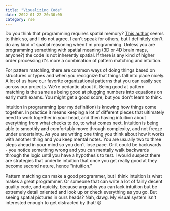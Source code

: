 ```yaml
---
title: "Visualizing Code"
date: 2022-01-22 20:30:00
category: rse
---
```


Do you think that programming requires spatial memory? <a href="https://alexanderell.is/posts/visualizing-code/" target="_blank">This author</a> seems to think so, and I do not agree.
I can't speak for others, but I definitely don't do any kind of spatial reasoning when I'm programming. Unless you are programming something with spatial meaning (3D or 4D brain maps, anyone?) the code is not inherently spatial. If there is any kind of higher order processing it's more a combination of pattern matching and intuition.

For pattern matching, there are common ways of doing things based on structures or types and when you recognize that things fall into place nicely. A lot of us have our favorite organizational patterns that you can easily see across our projects. We're pedantic about it. Being good at pattern matching is the same as being good at plugging numbers into equations on early math exams. You might get a good score, but you don't learn to think.

Intuition in programming (per my definition) is knowing how things come together. In practice it means keeping a lot of different pieces that ultimately need to work together in your head, and then having intuition about everything from what checks to do, to what comes next. Intuition is being able to smoothly and comfortably move through complexity, and not freeze under uncertainty. As you are writing one thing you think about how it works with another thing and you keep mental notes. You are usually two to three steps ahead in your mind so you don't lose pace. Or it could be backwards - you notice something wrong and you can mentally walk backwards through the logic until you have a hypothesis to test. I would suspect there are strategies that underlie intuition that once you get really good at they become second nature, hence "intuition."

Pattern matching can make a good programmer, but I think intuition is what makes a great programmer. Or someone that can write a lot of fairly decent quality code, and quickly, because arguably you can lack intuition but be extremely detail oriented and look up or check everything as you go. But seeing spatial pictures in ours heads? Nah, dawg. My visual system isn't interested enough to get distracted by that! 😄

